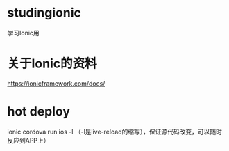 # studingionic
学习Ionic用

# 关于Ionic的资料  
https://ionicframework.com/docs/

# hot deploy  
ionic cordova run ios -l   （-l是live-reload的缩写），保证源代码改变，可以随时反应到APP上）  

